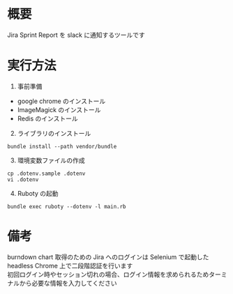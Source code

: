 # 概要
Jira Sprint Report を slack に通知するツールです

# 実行方法

1. 事前準備
  - google chrome のインストール
  - ImageMagick のインストール
  - Redis のインストール
2. ライブラリのインストール
```
bundle install --path vendor/bundle
```
3. 環境変数ファイルの作成
```
cp .dotenv.sample .dotenv
vi .dotenv
```
4. Ruboty の起動
```
bundle exec ruboty --dotenv -l main.rb
```

# 備考
burndown chart 取得のための Jira へのログインは Selenium で起動した headless Chrome 
上で二段階認証を行います  
初回ログイン時やセッション切れの場合、ログイン情報を求められるためターミナルから必要な情報を入力してください
